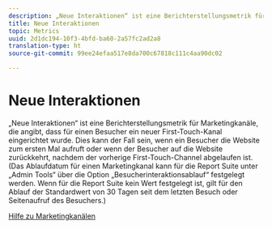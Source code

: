 ```yaml
---
description: „Neue Interaktionen“ ist eine Berichterstellungsmetrik für Marketingkanäle, die angibt, dass für einen Besucher ein neuer First-Touch-Kanal eingerichtet wurde. Dies kann der Fall sein, wenn ein Besucher die Website zum ersten Mal aufruft oder wenn der Besucher auf die Website zurückkehrt, nachdem der vorherige First-Touch-Channel abgelaufen ist. (Das Ablaufdatum für einen Marketingkanal kann für die Report Suite unter „Admin Tools“ über die Option „Besucherinteraktionsablauf“ festgelegt werden. Wenn für die Report Suite kein Wert festgelegt ist, gilt für den Ablauf der Standardwert von 30 Tagen seit dem letzten Besuch oder Seitenaufruf des Besuchers.)
title: Neue Interaktionen
topic: Metrics
uuid: 2d1dc194-10f3-4bfd-ba60-2a57fc2ad2a8
translation-type: ht
source-git-commit: 99ee24efaa517e8da700c67818c111c4aa90dc02

---
```



# Neue Interaktionen

„Neue Interaktionen“ ist eine Berichterstellungsmetrik für Marketingkanäle, die angibt, dass für einen Besucher ein neuer First-Touch-Kanal eingerichtet wurde. Dies kann der Fall sein, wenn ein Besucher die Website zum ersten Mal aufruft oder wenn der Besucher auf die Website zurückkehrt, nachdem der vorherige First-Touch-Channel abgelaufen ist. (Das Ablaufdatum für einen Marketingkanal kann für die Report Suite unter „Admin Tools“ über die Option „Besucherinteraktionsablauf“ festgelegt werden. Wenn für die Report Suite kein Wert festgelegt ist, gilt für den Ablauf der Standardwert von 30 Tagen seit dem letzten Besuch oder Seitenaufruf des Besuchers.)

[Hilfe zu Marketingkanälen](https://marketing.adobe.com/resources/help/de_DE/mchannel/)
